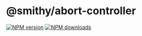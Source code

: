 # @smithy/abort-controller

[![NPM version](https://img.shields.io/npm/v/@smithy/abort-controller/latest.svg)](https://www.npmjs.com/package/@smithy/abort-controller)
[![NPM downloads](https://img.shields.io/npm/dm/@smithy/abort-controller.svg)](https://www.npmjs.com/package/@smithy/abort-controller)

